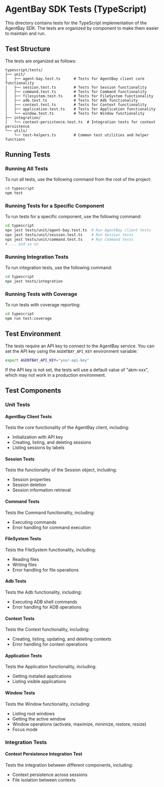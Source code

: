 # AgentBay SDK Tests (TypeScript)

This directory contains tests for the TypeScript implementation of the AgentBay SDK. The tests are organized by component to make them easier to maintain and run.

## Test Structure

The tests are organized as follows:

```
typescript/tests/
├── unit/
│   ├── agent-bay.test.ts      # Tests for AgentBay client core functionality
│   ├── session.test.ts        # Tests for Session functionality
│   ├── command.test.ts        # Tests for Command functionality
│   ├── filesystem.test.ts     # Tests for FileSystem functionality
│   ├── adb.test.ts            # Tests for Adb functionality
│   ├── context.test.ts        # Tests for Context functionality
│   ├── application.test.ts    # Tests for Application functionality
│   └── window.test.ts         # Tests for Window functionality
├── integration/
│   └── context-persistence.test.ts  # Integration tests for context persistence
└── utils/
    └── test-helpers.ts        # Common test utilities and helper functions
```

## Running Tests

### Running All Tests

To run all tests, use the following command from the root of the project:

```bash
cd typescript
npm test
```

### Running Tests for a Specific Component

To run tests for a specific component, use the following command:

```bash
cd typescript
npx jest tests/unit/agent-bay.test.ts  # Run AgentBay client tests
npx jest tests/unit/session.test.ts    # Run Session tests
npx jest tests/unit/command.test.ts    # Run Command tests
# ... and so on
```

### Running Integration Tests

To run integration tests, use the following command:

```bash
cd typescript
npx jest tests/integration
```

### Running Tests with Coverage

To run tests with coverage reporting:

```bash
cd typescript
npm run test:coverage
```

## Test Environment

The tests require an API key to connect to the AgentBay service. You can set the API key using the `AGENTBAY_API_KEY` environment variable:

```bash
export AGENTBAY_API_KEY="your-api-key"
```

If the API key is not set, the tests will use a default value of "akm-xxx", which may not work in a production environment.

## Test Components

### Unit Tests

#### AgentBay Client Tests

Tests the core functionality of the AgentBay client, including:
- Initialization with API key
- Creating, listing, and deleting sessions
- Listing sessions by labels

#### Session Tests

Tests the functionality of the Session object, including:
- Session properties
- Session deletion
- Session information retrieval

#### Command Tests

Tests the Command functionality, including:
- Executing commands
- Error handling for command execution

#### FileSystem Tests

Tests the FileSystem functionality, including:
- Reading files
- Writing files
- Error handling for file operations

#### Adb Tests

Tests the Adb functionality, including:
- Executing ADB shell commands
- Error handling for ADB operations

#### Context Tests

Tests the Context functionality, including:
- Creating, listing, updating, and deleting contexts
- Error handling for context operations

#### Application Tests

Tests the Application functionality, including:
- Getting installed applications
- Listing visible applications

#### Window Tests

Tests the Window functionality, including:
- Listing root windows
- Getting the active window
- Window operations (activate, maximize, minimize, restore, resize)
- Focus mode

### Integration Tests

#### Context Persistence Integration Test

Tests the integration between different components, including:
- Context persistence across sessions
- File isolation between contexts
